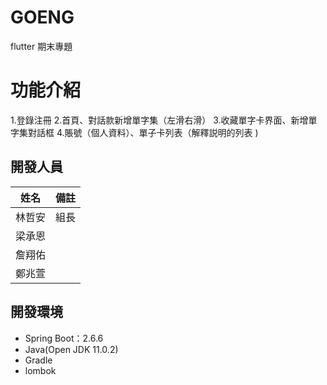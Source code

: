 # GOENG
flutter 期末專題

# 功能介紹
1.登錄注冊
2.首頁、對話款新增單字集（左滑右滑）
3.收藏單字卡界面、新增單字集對話框
4.賬號（個人資料）、單子卡列表（解釋説明的列表 )

## 開發人員

| 姓名  |  備註  |
|-----|--------|
| 林哲安 | 組長 |
| 梁承恩 |    |
| 詹翔佑 |    |
| 鄭兆萱  |    |

## 開發環境

* Spring Boot：2.6.6
* Java(Open JDK 11.0.2)
* Gradle
* lombok
